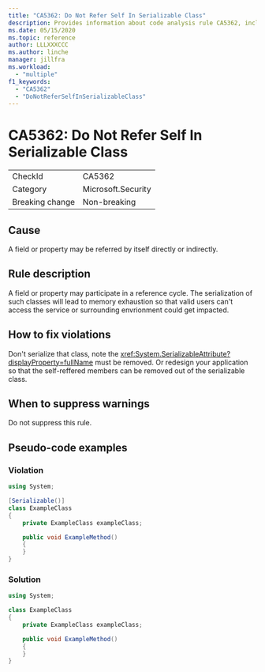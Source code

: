 ```yaml
---
title: "CA5362: Do Not Refer Self In Serializable Class"
description: Provides information about code analysis rule CA5362, including causes, how to fix violations, and when to suppress it.
ms.date: 05/15/2020
ms.topic: reference
author: LLLXXXCCC
ms.author: linche
manager: jillfra
ms.workload:
  - "multiple"
f1_keywords:
  - "CA5362"
  - "DoNotReferSelfInSerializableClass"
---
```

# CA5362: Do Not Refer Self In Serializable Class

|||
|-|-|
|CheckId|CA5362|
|Category|Microsoft.Security|
|Breaking change|Non-breaking|

## Cause

A field or property may be referred by itself directly or indirectly.

## Rule description

A field or property may participate in a reference cycle. The serialization of such classes will lead to memory exhaustion so that valid users can't access the service or surrounding envrionment could get impacted.

## How to fix violations

Don't serialize that class, note the <xref:System.SerializableAttribute?displayProperty=fullName> must be removed. Or redesign your application so that the self-reffered members can be removed out of the serializable class.

## When to suppress warnings

Do not suppress this rule.

## Pseudo-code examples

### Violation

```csharp
using System;

[Serializable()]
class ExampleClass
{
    private ExampleClass exampleClass;

    public void ExampleMethod()
    {
    }
}
```

### Solution

```csharp
using System;

class ExampleClass
{
    private ExampleClass exampleClass;

    public void ExampleMethod()
    {
    }
}
```

